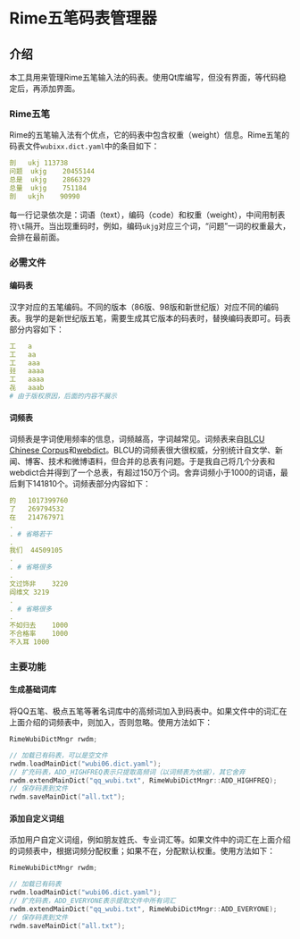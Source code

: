 # Rime五笔码表管理器

## 介绍

本工具用来管理Rime五笔输入法的码表。使用Qt库编写，但没有界面，等代码稳定后，再添加界面。

### Rime五笔

Rime的五笔输入法有个优点，它的码表中包含权重（weight）信息。Rime五笔的码表文件`wubixx.dict.yaml`中的条目如下：

```yaml
剖	ukj	113738
问题	ukjg	20455144
总是	ukjg	2866329
总量	ukjg	751184
剖	ukjh	90990
```

每一行记录依次是：词语（text），编码（code）和权重（weight），中间用制表符`\t`隔开。当出现重码时，例如，编码`ukjg`对应三个词，“问题”一词的权重最大，会排在最前面。

### 必需文件

#### 编码表

汉字对应的五笔编码。不同的版本（86版、98版和新世纪版）对应不同的编码表。我学的是新世纪版五笔，需要生成其它版本的码表时，替换编码表即可。码表部分内容如下：

```yaml
工	a
工	aa
工	aaa
㠭	aaaa
工	aaaa
㐂	aaab
# 由于版权原因，后面的内容不展示
```

#### 词频表

词频表是字词使用频率的信息，词频越高，字词越常见。词频表来自[BLCU Chinese Corpus](https://www.plecoforums.com/threads/word-frequency-list-based-on-a-15-billion-character-corpus-bcc-blcu-chinese-corpus.5859/)和[webdict](https://github.com/ling0322/webdict)。BLCU的词频表很大很权威，分别统计自文学、新闻、博客、技术和微博语料，但合并的总表有问题。于是我自己将几个分表和webdict合并得到了一个总表，有超过150万个词。舍弃词频小于1000的词语，最后剩下141810个。词频表部分内容如下：

```yaml
的	1017399760
了	269794532
在	214767971
.
. # 省略若干 
.
我们	44509105
.
. # 省略很多
.
文过饰非	3220
阎维文	3219
.
. # 省略很多
.
不如归去	1000
不合格率	1000
不入耳	1000
```

### 主要功能

#### 生成基础词库

将QQ五笔、极点五笔等著名词库中的高频词加入到码表中。如果文件中的词汇在上面介绍的词频表中，则加入，否则忽略。使用方法如下：

```cpp
RimeWubiDictMngr rwdm;

// 加载已有码表，可以是空文件
rwdm.loadMainDict("wubi06.dict.yaml");
// 扩充码表，ADD_HIGHFREQ表示只提取高频词（以词频表为依据），其它舍弃
rwdm.extendMainDict("qq_wubi.txt", RimeWubiDictMngr::ADD_HIGHFREQ);
// 保存码表到文件
rwdm.saveMainDict("all.txt");
```

#### 添加自定义词组

添加用户自定义词组，例如朋友姓氏、专业词汇等。如果文件中的词汇在上面介绍的词频表中，根据词频分配权重；如果不在，分配默认权重。使用方法如下：

```cpp
RimeWubiDictMngr rwdm;

// 加载已有码表
rwdm.loadMainDict("wubi06.dict.yaml");
// 扩充码表，ADD_EVERYONE表示提取文件中所有词汇
rwdm.extendMainDict("qq_wubi.txt", RimeWubiDictMngr::ADD_EVERYONE);
// 保存码表到文件
rwdm.saveMainDict("all.txt");
```

